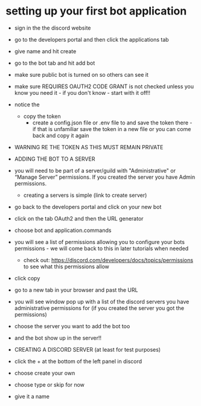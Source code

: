 # setting up your first bot application
- sign in the the discord website 
- go to the developers portal and then click the applications tab
- give name and hit create
- go to the bot tab and hit add bot
- make sure public bot is turned on so others can see it
- make sure REQUIRES OAUTH2 CODE GRANT is not checked unless you know you need it - if you don't know - start with it off!!
- notice the 
    - copy the token 
        - create a config.json file or .env file to and save the token there - if that is unfamiliar save the token in a new file or you can come back and copy it again
- WARNING RE THE TOKEN AS THIS MUST REMAIN PRIVATE

- ADDING THE BOT TO A SERVER
- you will need to be part of a server/guild with "Administrative" or “Manage Server” permissions. If you created the server you have Admin permissions. 
    - creating a servers is simple (link to create server)
- go back to the developers portal and click on your new bot
- click on the tab OAuth2 and then the URL generator
- choose bot and application.commands 
- you will see a list of permissions allowing you to configure your bots permissions - we will come back to this in later tutorials when needed
    - check out: https://discord.com/developers/docs/topics/permissions to see what this permissions allow
- click copy 
- go to a new tab in your browser and past the URL
- you will see window pop up with  a list of the discord servers you have administrative permissions for (if you created the server you got the permissions)
- choose the server you want to add the bot too
- and the bot show up in the server!!


- CREATING A DISCORD SERVER (at least for test purposes)
- click the + at the bottom of the left panel in discord 
- choose create your own
- choose type or skip for now
- give it a name